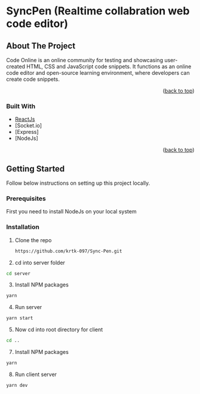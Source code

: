 
# SyncPen (Realtime collabration web code editor)

<!-- ABOUT THE PROJECT -->
## About The Project


Code Online is an online community for testing and showcasing user-created HTML, CSS and JavaScript code snippets. It functions as an online code editor and open-source learning environment, where developers can create code snippets.

<p align="right">(<a href="#top">back to top</a>)</p>



### Built With

* [ReactJs](https://reactjs.org/)
* [Socket.io]
* [Express]
* [NodeJs]

<p align="right">(<a href="#top">back to top</a>)</p>



<!-- GETTING STARTED -->
## Getting Started

Follow below instructions on setting up this project locally.

### Prerequisites

First you need to install NodeJs on your local system


### Installation

1. Clone the repo
   ```sh
   https://github.com/krtk-097/Sync-Pen.git
   ```
2. cd into server folder
  ```sh
  cd server
  ```

3. Install NPM packages
  ```sh
  yarn 
   ```
4. Run server
  ```sh
  yarn start
   ```

5. Now cd into root directory for client
  ```sh
  cd ..
   ```
7. Install NPM packages
  ```sh
  yarn 
   ```
8. Run client server
  ```sh
  yarn dev
   ```
